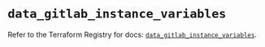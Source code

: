 # `data_gitlab_instance_variables`

Refer to the Terraform Registry for docs: [`data_gitlab_instance_variables`](https://registry.terraform.io/providers/gitlabhq/gitlab/18.4.1/docs/data-sources/instance_variables).

